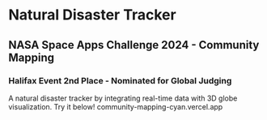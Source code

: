# Natural Disaster Tracker
## NASA Space Apps Challenge 2024 - Community Mapping
### Halifax Event 2nd Place - Nominated for Global Judging

 A natural disaster tracker by integrating real-time data with 3D globe visualization. Try it below!
community-mapping-cyan.vercel.app 
